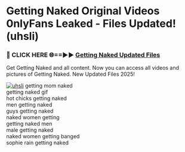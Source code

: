 # Getting Naked Original Videos 0nlyFans Leaked - Files Updated! (uhsli)

<h3>🔴 CLICK HERE 🌐==►► <a href="https://tinyurl.com/up5wt9bj" rel="nofollow">Getting Naked Updated Files</a></h3>

Get Getting Naked and all content. Now you can access all videos and pictures of Getting Naked. New Updated Files 2025!

[![uhsli](https://i.imgur.com/ABiUzMV.gif)](https://tinyurl.com/up5wt9bj)
getting mom naked<br>
getting naked gif<br>
hot chicks getting naked<br>
men getting naked<br>
guys getting naked<br>
naked women getting<br>
getting naked men<br>
male getting naked<br>
naked women getting banged<br>
sophie rain getting naked